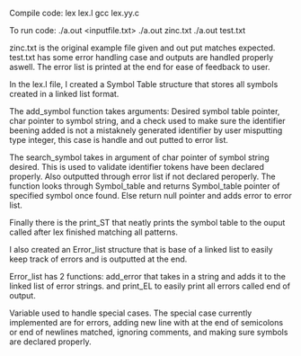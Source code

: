 Compile code:
    lex lex.l
    gcc lex.yy.c

To run code: ./a.out <inputfile.txt>
    ./a.out zinc.txt
    ./a.out test.txt
    
zinc.txt is the original example file given and out put matches expected.
test.txt has some error handling case and outputs are handled properly aswell. The error list is printed at the end for ease of feedback to user.


In the lex.l file, I created a Symbol Table structure that stores all symbols created in a linked list format. 

The add_symbol function takes arguments: Desired symbol table pointer, char pointer to symbol string, and a check used to make sure the identifier beening added is not a mistaknely generated identifier by user misputting type integer, this case is handle and out putted to error list.

The search_symbol takes in argument of char pointer of symbol string desired. This is used to validate identifier tokens have been declared properly. Also outputted through error list if not declared peroperly. The function looks through Symbol_table and returns Symbol_table pointer of specified symbol once found. Else return null pointer and adds error to error list.

Finally there is the print_ST that neatly prints the symbol table to the ouput called after lex finished matching all patterns.

I also created an Error_list structure that is base of a linked list to easily keep track of errors and is outputted at the end. 

Error_list has 2 functions: add_error that takes in a string and adds it to the linked list of error strings. and print_EL to easily print all errors called end of output.

Variable  used to handle special cases. The special case currently implemented are for errors, adding new line with at the end of semicolons or end of newlines matched, ignoring comments, and making sure symbols are declared properly.


